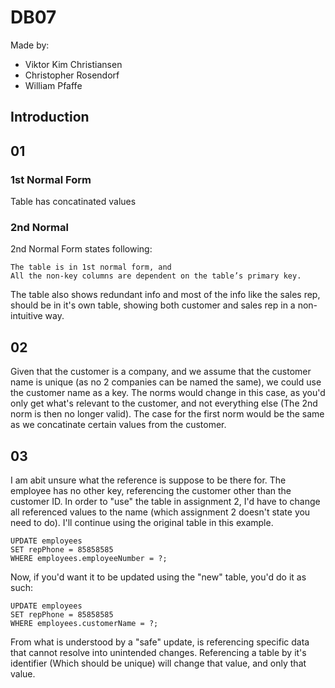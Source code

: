 # DB07

Made by:
 - Viktor Kim Christiansen
 - Christopher Rosendorf
 - William Pfaffe

## Introduction

## 01
### 1st Normal Form
Table has concatinated values
### 2nd Normal
2nd Normal Form states following:
```
The table is in 1st normal form, and
All the non-key columns are dependent on the table’s primary key.
```
The table also shows redundant info and most of the info like the sales rep, should be in it's own table, showing both customer and sales rep in a non-intuitive way.
## 02
Given that the customer is a company, and we assume that the customer name is unique (as no 2 companies can be named the same), we could use the customer name as a key. The norms would change in this case, as you'd only get what's relevant to the customer, and not everything else (The 2nd norm is then no longer valid). The case for the first norm would be the same as we concatinate certain values from the customer.
## 03
I am abit unsure what the reference is suppose to be there for. The employee has no other key, referencing the customer other than the customer ID. In order to "use" the table in assignment 2, I'd have to change all referenced values to the name (which assignment 2 doesn't state you need to do). I'll continue using the original table in this example.

```
UPDATE employees
SET repPhone = 85858585
WHERE employees.employeeNumber = ?;
```

Now, if you'd want it to be updated using the "new" table, you'd do it as such:

```
UPDATE employees
SET repPhone = 85858585
WHERE employees.customerName = ?;
```


From what is understood by a "safe" update, is referencing specific data that cannot resolve into unintended changes. Referencing a table by it's identifier (Which should be unique) will change that value, and only that value.